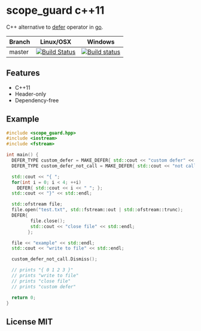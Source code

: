 # scope_guard c++11

C++ alternative to [defer](https://golang.org/ref/spec#Defer_statements) operator in [go](https://en.wikipedia.org/wiki/Go_(programming_language)).

Branch | Linux/OSX | Windows
-------|-----------|---------
master |[![Build Status](https://travis-ci.org/Neargye/scope_guard.svg?branch=master)](https://travis-ci.org/Neargye/scope_guard)|[![Build status](https://ci.appveyor.com/api/projects/status/yi394vgtwd0i2kco/branch/master?svg=true)](https://ci.appveyor.com/project/Neargye/scope-guard/branch/master)

## Features

* C++11
* Header-only
* Dependency-free

## Example

```cpp
#include <scope_guard.hpp>
#include <iostream>
#include <fstream>

int main() {
  DEFER_TYPE custom_defer = MAKE_DEFER{ std::cout << "custom defer" << std::endl; };
  DEFER_TYPE custom_defer_not_call = MAKE_DEFER{ std::cout << "not call" << std::endl; };

  std::cout << "{ ";
  for(int i = 0; i < 4; ++i)
    DEFER{ std::cout << i << " "; };
  std::cout << "}" << std::endl;

  std::ofstream file;
  file.open("test.txt", std::fstream::out | std::ofstream::trunc);
  DEFER{
         file.close();
         std::cout << "close file" << std::endl;
        };

  file << "example" << std::endl;
  std::cout << "write to file" << std::endl;

  custom_defer_not_call.Dismiss();

  // prints "{ 0 1 2 3 }"
  // prints "write to file"
  // prints "close file"
  // prints "custom defer"

  return 0;
}
```

## License MIT